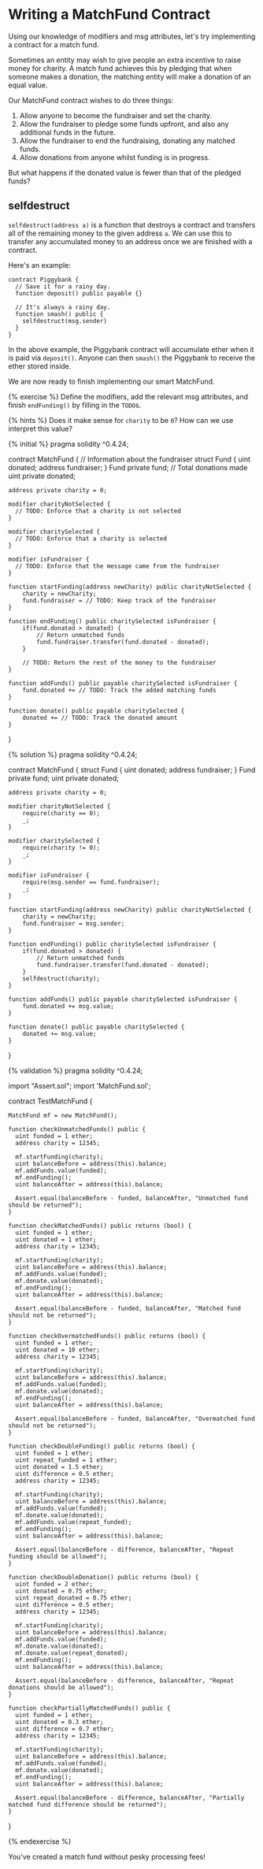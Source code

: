 # Writing a MatchFund Contract

Using our knowledge of modifiers and msg attributes, let's try implementing a contract for a match fund.

Sometimes an entity may wish to give people an extra incentive to raise money for charity. A match fund achieves this by pledging that when someone makes a donation, the matching entity will make a donation of an equal value.

Our MatchFund contract wishes to do three things:
1. Allow anyone to become the fundraiser and set the charity.
2. Allow the fundraiser to pledge some funds upfront, and also any additional funds in the future.
4. Allow the fundraiser to end the fundraising, donating any matched funds.
3. Allow donations from anyone whilst funding is in progress.

But what happens if the donated value is fewer than that of the pledged funds?

## selfdestruct

`selfdestruct(address a)` is a function that destroys a contract and transfers all of the remaining money to the given address `a`. We can use this to transfer any accumulated money to an address once we are finished with a contract.

Here's an example:
```solidity
contract Piggybank {
  // Save it for a rainy day.
  function deposit() public payable {}
  
  // It's always a rainy day.
  function smash() public {
    selfdestruct(msg.sender)
  }
}
```

In the above example, the Piggybank contract will accumulate ether when it is paid via `deposit()`. Anyone can then `smash()` the Piggybank to receive the ether stored inside.

We are now ready to finish implementing our smart MatchFund.

{% exercise %}
Define the modifiers, add the relevant msg attributes, and finish `endFunding()` by filling in the `TODO`s.

{% hints %}
Does it make sense for `charity` to be `0`? How can we use interpret this value?

{% initial %}
pragma solidity ^0.4.24;

contract MatchFund {
    // Information about the fundraiser
    struct Fund {
        uint donated;
        address fundraiser;
    }
    Fund private fund;
    // Total donations made
    uint private donated;
    
    address private charity = 0;
    
    modifier charityNotSelected {
      // TODO: Enforce that a charity is not selected
    }
    
    modifier charitySelected {
      // TODO: Enforce that a charity is selected
    }
    
    modifier isFundraiser {
      // TODO: Enforce that the message came from the fundraiser
    }
    
    function startFunding(address newCharity) public charityNotSelected {
        charity = newCharity;
        fund.fundraiser = // TODO: Keep track of the fundraiser
    }
    
    function endFunding() public charitySelected isFundraiser {
        if(fund.donated > donated) {
            // Return unmatched funds
            fund.fundraiser.transfer(fund.donated - donated);
        }

        // TODO: Return the rest of the money to the fundraiser
    }
    
    function addFunds() public payable charitySelected isFundraiser {
        fund.donated += // TODO: Track the added matching funds
    }
    
    function donate() public payable charitySelected {
        donated += // TODO: Track the donated amount
    }
    
}

{% solution %}
pragma solidity ^0.4.24;

contract MatchFund {
    struct Fund {
        uint donated;
        address fundraiser;
    }
    Fund private fund;
    uint private donated;
    
    address private charity = 0;
    
    modifier charityNotSelected {
        require(charity == 0);
        _;
    }
    
    modifier charitySelected {
        require(charity != 0);
        _;
    }
    
    modifier isFundraiser {
        require(msg.sender == fund.fundraiser);
        _;
    }
    
    function startFunding(address newCharity) public charityNotSelected {
        charity = newCharity;
        fund.fundraiser = msg.sender;
    }
    
    function endFunding() public charitySelected isFundraiser {
        if(fund.donated > donated) {
            // Return unmatched funds
            fund.fundraiser.transfer(fund.donated - donated);
        }
        selfdestruct(charity);
    }
    
    function addFunds() public payable charitySelected isFundraiser {
        fund.donated += msg.value;
    }
    
    function donate() public payable charitySelected {
        donated += msg.value;
    }
    
}

{% validation %}
pragma solidity ^0.4.24;

import "Assert.sol";
import 'MatchFund.sol';

contract TestMatchFund {
    
    MatchFund mf = new MatchFund();
    
    function checkUnmatchedFunds() public {
      uint funded = 1 ether;
      address charity = 12345;
      
      mf.startFunding(charity);
      uint balanceBefore = address(this).balance;
      mf.addFunds.value(funded);
      mf.endFunding();
      uint balanceAfter = address(this).balance;
        
      Assert.equal(balanceBefore - funded, balanceAfter, "Unmatched fund should be returned");
    }
    
    function checkMatchedFunds() public returns (bool) {
      uint funded = 1 ether;
      uint donated = 1 ether;
      address charity = 12345;
      
      mf.startFunding(charity);
      uint balanceBefore = address(this).balance;
      mf.addFunds.value(funded);
      mf.donate.value(donated);
      mf.endFunding();
      uint balanceAfter = address(this).balance;
        
      Assert.equal(balanceBefore - funded, balanceAfter, "Matched fund should not be returned");
    }
    
    function checkOvermatchedFunds() public returns (bool) {
      uint funded = 1 ether;
      uint donated = 10 ether;
      address charity = 12345;
      
      mf.startFunding(charity);
      uint balanceBefore = address(this).balance;
      mf.addFunds.value(funded);
      mf.donate.value(donated);
      mf.endFunding();
      uint balanceAfter = address(this).balance;
        
      Assert.equal(balanceBefore - funded, balanceAfter, "Overmatched fund should not be returned");
    }
    
    function checkDoubleFunding() public returns (bool) {
      uint funded = 1 ether;
      uint repeat_funded = 1 ether;
      uint donated = 1.5 ether;
      uint difference = 0.5 ether;
      address charity = 12345;
      
      mf.startFunding(charity);
      uint balanceBefore = address(this).balance;
      mf.addFunds.value(funded);
      mf.donate.value(donated);
      mf.addFunds.value(repeat_funded);
      mf.endFunding();
      uint balanceAfter = address(this).balance;
        
      Assert.equal(balanceBefore - difference, balanceAfter, "Repeat funding should be allowed");
    }
    
    function checkDoubleDonation() public returns (bool) {
      uint funded = 2 ether;
      uint donated = 0.75 ether;
      uint repeat_donated = 0.75 ether;
      uint difference = 0.5 ether;
      address charity = 12345;
      
      mf.startFunding(charity);
      uint balanceBefore = address(this).balance;
      mf.addFunds.value(funded);
      mf.donate.value(donated);
      mf.donate.value(repeat_donated);
      mf.endFunding();
      uint balanceAfter = address(this).balance;
        
      Assert.equal(balanceBefore - difference, balanceAfter, "Repeat donations should be allowed");
    }
    
    function checkPartiallyMatchedFunds() public {
      uint funded = 1 ether;
      uint donated = 0.3 ether;
      uint difference = 0.7 ether;
      address charity = 12345;
      
      mf.startFunding(charity);
      uint balanceBefore = address(this).balance;
      mf.addFunds.value(funded);
      mf.donate.value(donated);
      mf.endFunding();
      uint balanceAfter = address(this).balance;
        
      Assert.equal(balanceBefore - difference, balanceAfter, "Partially matched fund difference should be returned");
    }
}


{% endexercise %}

You've created a match fund without pesky processing fees!

